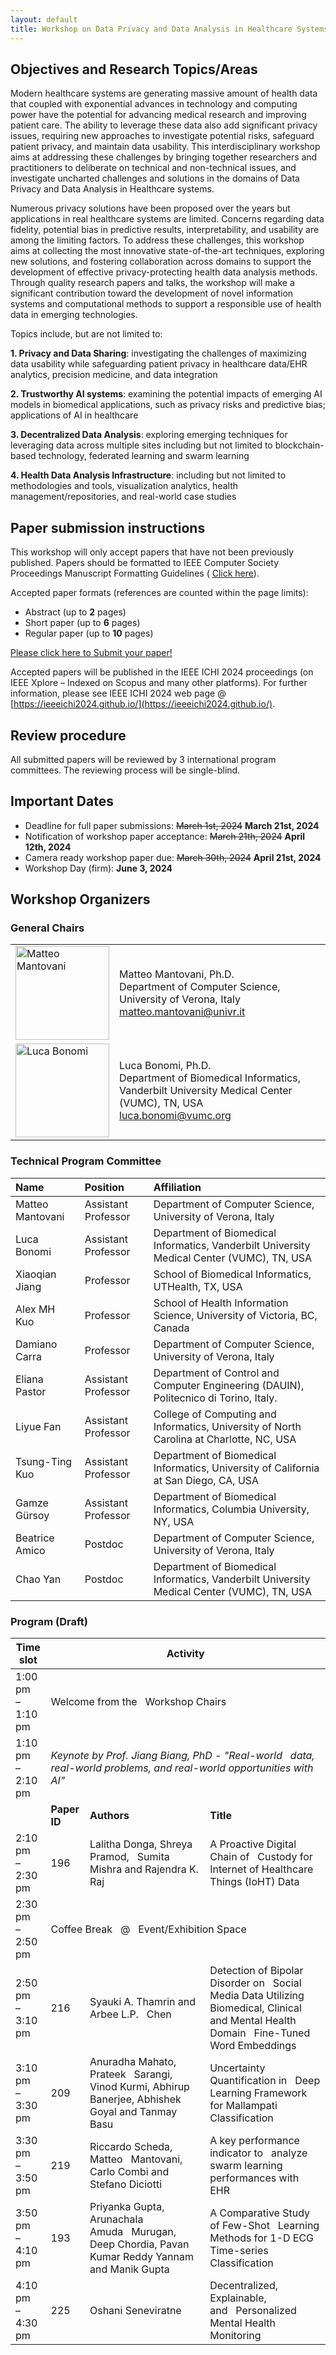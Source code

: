 ```yaml
---
layout: default
title: Workshop on Data Privacy and Data Analysis in Healthcare Systems
---
```



## Objectives and Research Topics/Areas

<div class="jt"> 

Modern healthcare systems are generating massive amount of health data that coupled with exponential advances in technology and computing power have the potential for advancing medical research and improving patient care.  The ability to leverage these data also add significant privacy issues, requiring new approaches to investigate potential risks, safeguard patient privacy, and maintain data usability. This interdisciplinary workshop aims at addressing these challenges by bringing together researchers and practitioners to deliberate on technical and non-technical issues, and investigate uncharted challenges and solutions in the domains of Data Privacy and Data Analysis in Healthcare systems.

Numerous privacy solutions have been proposed over the years but applications in real healthcare systems are limited.  Concerns regarding data fidelity, potential bias in predictive results, interpretability, and usability are among the limiting factors. To address these challenges, this workshop aims at collecting the most innovative state-of-the-art techniques, exploring new solutions, and fostering collaboration across domains to support the development of effective privacy-protecting health data analysis methods.  Through quality research papers and talks, the workshop will make a significant contribution toward the  development of novel information systems and computational methods to support a responsible use of health data in emerging technologies. 

</div>

Topics include, but are not limited to:

**1. Privacy and Data Sharing**: investigating the challenges of maximizing data usability while safeguarding patient privacy in healthcare data/EHR analytics, precision medicine, and data integration

**2. Trustworthy AI systems**: examining the potential impacts of emerging AI models in biomedical applications, such as privacy risks and predictive bias; applications of AI in healthcare

**3. Decentralized Data Analysis**: exploring emerging techniques for leveraging data across multiple sites including but not limited to blockchain-based technology, federated learning and swarm learning

**4. Health Data Analysis Infrastructure**: including but not limited to methodologies and tools, visualization analytics, health management/repositories, and real-world  case studies



## Paper submission instructions

This workshop will only accept papers that have not been previously published.
Papers should be formatted to IEEE Computer Society Proceedings Manuscript Formatting Guidelines ( [Click here](https://www.ieee.org/conferences/publishing/templates.html)).

Accepted paper formats (references are counted within the page limits):

* Abstract (up to **2** pages)
* Short paper (up to **6** pages)
* Regular paper (up to **10** pages)

[Please click here to Submit your paper!](https://easychair.org/conferences/?conf=ieeeichi2024)

Accepted papers will be published in the IEEE ICHI 2024 proceedings (on IEEE Xplore – Indexed on Scopus and many other platforms). For further information, please see IEEE ICHI 2024 web page @ [https://ieeeichi2024.github.io/](https://ieeeichi2024.github.io/).

## Review procedure

All submitted papers will be reviewed by 3 international program committees. 
The reviewing process will be single-blind.

## Important Dates

* Deadline for full paper submissions: ~~March 1st, 2024~~ **March 21st, 2024**
* Notification of workshop paper acceptance: ~~March 21th, 2024~~ **April 12th, 2024**
* Camera ready workshop paper due: ~~March 30th, 2024~~ **April 21st, 2024**
* Workshop Day (firm): **June 3, 2024**

## Workshop Organizers

### General Chairs

<table class="tg">
<tbody>
  <tr>
    <td class="tg-0lax"><img src="https://www.di.univr.it/documenti//Persona/foto/foto765713.jpg" alt="Matteo Mantovani" width="150"></td>
    <td class="pad tg-0lax tg-cly1">Matteo Mantovani, Ph.D.<br>Department of Computer Science, University of Verona, Italy<br><a href="mailto:matteo.mantovani@univr.it">matteo.mantovani@univr.it</a> <br>  </td>
  </tr>
  <tr>
    <td class="tg-0lax toppp"><img src="https://www.vumc.org/dbmi/sites/default/files/people/headshots-LB-small.jpg" alt="Luca Bonomi" width="150"></td>
    <td class="pad tg-0lax tg-cly1">Luca Bonomi, Ph.D.<br>
Department of Biomedical Informatics, Vanderbilt University Medical Center (VUMC), TN, USA<br>
<a href="mailto:luca.bonomi@vumc.org">luca.bonomi@vumc.org</a></td>
  </tr>
</tbody>
</table>
  
### Technical Program Committee

| Name              | Position              | Affiliation                                                                                |
|:------------------|:----------------------|:-------------------------------------------------------------------------------------------|
| Matteo Mantovani	| Assistant Professor	| Department of Computer Science, University of Verona, Italy                                |
| Luca Bonomi	    | Assistant Professor	| Department of Biomedical Informatics, Vanderbilt University Medical Center (VUMC), TN, USA |
| Xiaoqian Jiang	| Professor	            | School of Biomedical Informatics, UTHealth, TX, USA	                                     |
| Alex MH Kuo	    | Professor	            | School of Health Information Science, University of Victoria, BC, Canada                   |
| Damiano Carra	    | Professor	            | Department of Computer Science, University of Verona, Italy 	                             |
| Eliana Pastor	    | Assistant Professor	| Department of Control and Computer Engineering (DAUIN), Politecnico di Torino, Italy.	     |
| Liyue Fan	        | Assistant Professor	| College of Computing and Informatics, University of North Carolina at Charlotte, NC, USA	 |
| Tsung-Ting Kuo	| Assistant Professor	| Department of Biomedical Informatics, University of California at San Diego, CA, USA	     |
| Gamze Gürsoy	    | Assistant Professor	| Department of Biomedical Informatics, Columbia University, NY, USA	                     |
| Beatrice Amico	| Postdoc	            | Department of Computer Science, University of Verona, Italy	                             |
| Chao Yan	        | Postdoc	            | Department of Biomedical Informatics, Vanderbilt University Medical Center (VUMC), TN, USA |


### Program (Draft)


<table>
    <thead>
        <tr>
            <th >Time slot</th>
            <th colspan="3">Activity</th>
        </tr>
    </thead>
    <tbody>
        <tr>
            <td>1:00 pm<br>–<br>1:10 pm</td>
            <td colspan="3">Welcome from the&nbsp;&nbsp;&nbsp;Workshop Chairs</td>
        </tr>
        <tr>
            <td class="tdCenter">1:10 pm<br>–<br>2:10 pm</td>
            <td colspan="3"><em> Keynote by Prof. Jiang Biang, PhD - "Real-world&nbsp;&nbsp;&nbsp;data, real-world problems, and real-world opportunities with AI"  </em></td>
        </tr>
        <tr>
            <td></td>
            <td><strong>Paper ID</strong></td>
            <td><strong>Authors</strong></td>
            <td><strong>Title</strong></td>
        </tr>
        <tr>
            <td class="tdCenter">2:10 pm<br>–<br>2:30 pm</td>
            <td class="tdCenter">196</td>
            <td>Lalitha Donga, Shreya Pramod,&nbsp;&nbsp;&nbsp;Sumita Mishra and Rajendra K. Raj</td>
            <td>A Proactive Digital Chain of&nbsp;&nbsp;&nbsp;Custody for Internet of Healthcare Things (IoHT) Data</td>
        </tr>
        <tr>
            <td>2:30 pm<br>–<br>2:50 pm</td>
            <td colspan="3">Coffee Break&nbsp;&nbsp;&nbsp;@&nbsp;&nbsp;&nbsp;Event/Exhibition Space</td>
        </tr>
        <tr>
            <td>2:50 pm<br>–<br>3:10 pm</td>
            <td class="tdCenter">216</td>
            <td>Syauki A. Thamrin and Arbee L.P.&nbsp;&nbsp;&nbsp;Chen</td>
            <td>Detection of Bipolar Disorder on&nbsp;&nbsp;&nbsp;Social Media Data Utilizing Biomedical, Clinical and Mental Health Domain&nbsp;&nbsp;&nbsp;Fine-Tuned Word Embeddings</td>
        </tr>
        <tr>
            <td>3:10 pm<br>–<br>3:30 pm</td>
            <td class="tdCenter">209</td>
            <td>Anuradha Mahato, Prateek&nbsp;&nbsp;&nbsp;Sarangi, Vinod Kurmi, Abhirup Banerjee, Abhishek Goyal and Tanmay Basu</td>
            <td>Uncertainty Quantification in&nbsp;&nbsp;&nbsp;Deep Learning Framework for Mallampati Classification</td>
        </tr>
        <tr>
            <td>3:30 pm<br>–<br>3:50 pm</td>
            <td class="tdCenter">219</td>
            <td>Riccardo Scheda, Matteo&nbsp;&nbsp;&nbsp;Mantovani, Carlo Combi and Stefano Diciotti</td>
            <td>A key performance indicator to&nbsp;&nbsp;&nbsp;analyze swarm learning performances with EHR</td>
        </tr>
        <tr>
            <td>3:50 pm<br>–<br>4:10 pm</td>
            <td class="tdCenter">193</td>
            <td>Priyanka Gupta, Arunachala Amuda&nbsp;&nbsp;&nbsp;Murugan, Deep Chordia, Pavan Kumar Reddy Yannam and Manik Gupta</td>
            <td>A Comparative Study of Few-Shot&nbsp;&nbsp;&nbsp;Learning Methods for 1-D ECG Time-series Classification</td>
        </tr>
        <tr>
            <td>4:10 pm<br>–<br>4:30 pm</td>
            <td  class="tdCenter">225</td>
            <td>Oshani Seneviratne</td>
            <td>Decentralized, Explainable, and&nbsp;&nbsp;&nbsp;Personalized Mental Health Monitoring</td>
        </tr>
    </tbody>
</table>
